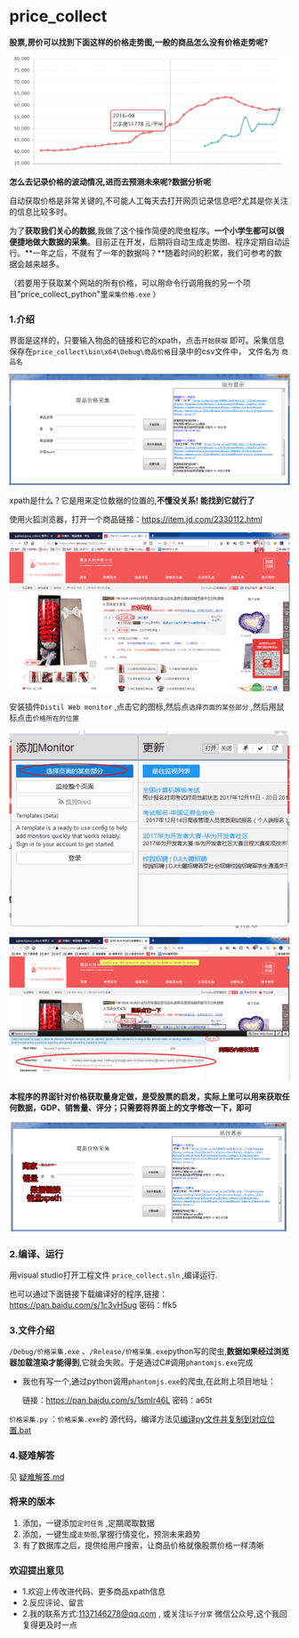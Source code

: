# price_collect

**股票,房价可以找到下面这样的价格走势图,一般的商品怎么没有价格走势呢?**

![sp180110_215154](a/sp180110_215154.png)

**怎么去记录价格的波动情况,进而去预测未来呢?数据分析呢**  

自动获取价格是非常关键的,不可能人工每天去打开网页记录信息吧?尤其是你关注的信息比较多时。

为了**获取我们关心的数据**,我做了这个操作简便的爬虫程序。**一个小学生都可以很便捷地做大数据的采集**。目前正在开发，后期将自动生成走势图、程序定期自动运行。**一年之后，不就有了一年的数据吗？**随着时间的积累，我们可参考的数据会越来越多。

（若要用于获取某个网站的所有价格，可以用命令行调用我的另一个项目"price_collect_python"里`采集价格.exe` ）

### 1.介绍

界面是这样的，只要输入物品的链接和它的xpath，点击`开始获取` 即可。采集信息保存在`price_collect\bin\x64\Debug\商品价格`目录中的csv文件中， 文件名为 `商品名`

![1515499071282](a/1515499071282.gif)

xpath是什么？它是用来定位数据的位置的,**不懂没关系! 能找到它就行了** 

使用火狐浏览器，打开一个商品链接：https://item.jd.com/2330112.html

![sp180109_202158](a/sp180109_202158.gif)

安装插件`Distil Web monitor` ,点击它的图标,然后点`选择页面的某些部分` ,然后用鼠标点击`价格所在的位置` 

![sp180109_202358](a/sp180109_202358.gif)

![sp180109_202552](a/sp180109_202552.gif)

**本程序的界面针对价格获取量身定做，是受股票的启发，实际上里可以用来获取任何数据，GDP、销售量、评分；只需要将界面上的文字修改一下，即可**

![sp180110_010902](a/sp180110_010902.gif)

### 2.编译、运行

用visual studio打开工程文件	`price_collect.sln`   ,编译运行.

也可以通过下面链接下载编译好的程序,链接：https://pan.baidu.com/s/1c3vH5ug 密码：ffk5

### 3.文件介绍

`/Debug/价格采集.exe` 、`/Release/价格采集.exe`python写的爬虫,**数据如果经过浏览器加载渲染才能得到**,它就会失败。于是通过C#调用`phantomjs.exe`完成

- 我也有写一个,通过python调用`phantomjs.exe`的爬虫,在此附上项目地址：

  链接：https://pan.baidu.com/s/1smIr46L 密码：a65t

`价格采集.py` ：`价格采集.exe`的 源代码，编译方法见[编译py文件并复制到对应位置.bat](https://github.com/qqblack/price_collect/blob/master/编译py文件并复制到对应位置.bat) 

### 4.疑难解答

见 [疑难解答.md](https://github.com/qqblack/price_collect/blob/master/疑难解答.md) 

### 将来的版本

1. 添加，一键添加`定时任务` ,定期爬取数据
2. 添加，一键生成`走势图`,掌握行情变化，预测未来趋势
3. 有了数据库之后，提供给用户搜索，让商品价格就像股票价格一样清晰

### 欢迎提出意见

- 1.欢迎上传改进代码、更多商品xpath信息
- 2.反应评论、留言
- 2.我的联系方式:1137146278@qq.com , 或关注`坛子分享` 微信公众号,这个我回复得更及时一点